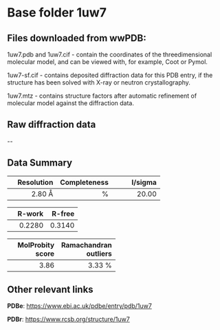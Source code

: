 # Base folder 1uw7

## Files downloaded from wwPDB:

1uw7.pdb and 1uw7.cif - contain the coordinates of the threedimensional molecular model, and can be viewed with, for example, Coot or Pymol.

1uw7-sf.cif - contains deposited diffraction data for this PDB entry, if the structure has been solved with X-ray or neutron crystallography.

1uw7.mtz - contains structure factors after automatic refinement of molecular model against the diffraction data.

## Raw diffraction data

--<br> 

## Data Summary
|   | Resolution | Completeness| I/sigma |
|---|-------------:|----------------:|--------------:|
|   |2.80 Å|      %|<img width=50/>20.00|

|   | **R-work**| **R-free**   
|---|-------------:|----------------:|           
||  0.2280|  0.3140|

|   |**MolProbity<br>score**| **Ramachandran<br>outliers** 
|---|-------------:|----------------:|
||  3.86|  3.33 %|

 

 



## Other relevant links 
**PDBe**:  https://www.ebi.ac.uk/pdbe/entry/pdb/1uw7
 
**PDBr**: https://www.rcsb.org/structure/1uw7 

